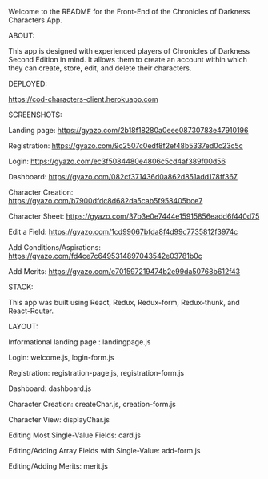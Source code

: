 Welcome to the README for the Front-End of the Chronicles of Darkness Characters App.

ABOUT:

This app is designed with experienced players of Chronicles of Darkness Second Edition in mind.
It allows them to create an account within which they can create, store, edit, and delete their
characters.


DEPLOYED:

https://cod-characters-client.herokuapp.com


SCREENSHOTS:

Landing page: https://gyazo.com/2b18f18280a0eee08730783e47910196

Registration: https://gyazo.com/9c2507c0edf8f2ef48b5337ed0c23c5c

Login: https://gyazo.com/ec3f5084480e4806c5cd4af389f00d56

Dashboard: https://gyazo.com/082cf371436d0a862d851add178ff367

Character Creation: https://gyazo.com/b7900dfdc8d682da5cab5f958405bce7

Character Sheet: https://gyazo.com/37b3e0e7444e15915856eadd6f440d75

Edit a Field: https://gyazo.com/1cd99067bfda8f4d99c7735812f3974c

Add Conditions/Aspirations: https://gyazo.com/fd4ce7c6495314897043542e03781b0c

Add Merits: https://gyazo.com/e701597219474b2e99da50768b612f43


STACK:

This app was built using React, Redux, Redux-form, Redux-thunk, and React-Router.


LAYOUT:

Informational landing page : landingpage.js

Login: welcome.js, login-form.js

Registration: registration-page.js, registration-form.js

Dashboard: dashboard.js

Character Creation: createChar.js, creation-form.js

Character View: displayChar.js

Editing Most Single-Value Fields: card.js

Editing/Adding Array Fields with Single-Value: add-form.js

Editing/Adding Merits: merit.js
